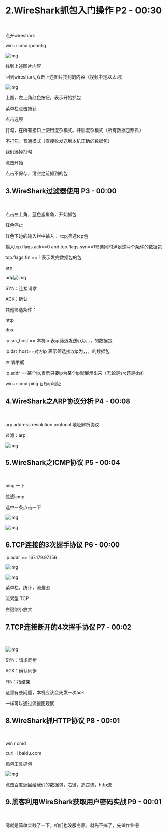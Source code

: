 # 2.WireShark抓包入门操作 P2 - 00:30

﻿

点开wireshark

win+r cmd ipconfig 

![img](assets/Wireshark小白教程/5fd707ca7d5583a6f2a8883090cda5a0b2b19772.png@690w_!web-note.webp)

找到上述图片内容

回到wireshark,双击上述图片找到的内容（视频中是以太网）

![img](assets/Wireshark小白教程/21bcd0b287c9c1579611356a5ea2e88f554dad96.png@388w_!web-note.webp)

上图，左上角红色按钮，表示开始抓包

菜单栏点击捕获

点击选项

打勾，在所有接口上使用混杂模式。开启混杂模式（所有数据包都抓）

不打勾，普通模式（直接收发送到本机正确的数据包）

我们选择打勾

点击开始

点击不保存，清空之前抓到的包

## 3.WireShark过滤器使用 P3 - 00:00

﻿

点击左上角，蓝色鲨鱼角，开始抓包

红色停止

红色下边的输入栏中输入： tcp,筛选tcp包

输入tcp.flags.ack==0 and tcp.flags.syn==1筛选同时满足这两个条件的数据包

tcp.flags.fin == 1 表示发完数据包的包

arp

udp![img](assets/Wireshark小白教程/f072316282067e02d9d500e30d379fd255a2a65b.jpg@690w_!web-note.webp)

SYN：连接请求

ACK：确认







其他筛选条件：

http

dns

ip.src_host == 本机ip 表示筛选发送ip为，，，的数据包

ip.dst_host==对方ip 表示筛选接收ip为，，，的数据包

or 表示或

ip.addr ==某个ip,表示只要ip为某个ip就展示出来（无论是src还是dst)

win+r cmd ping 目标ip地址

## 4.WireShark之ARP协议分析 P4 - 00:08

﻿

arp:address resolution protocol 地址解析协议

过滤：arp 

![img](assets/Wireshark小白教程/3cdea5dc2cf547a154b8d19cd728d6f4efb89db1.png@690w_!web-note.webp)

## 5.WireShark之ICMP协议 P5 - 00:04

﻿

ping 一下

过滤icmp

选中一条点击一下 

![img](assets/Wireshark小白教程/95e429f29c1cfd2cd0a1f82f6aca76b7809f27a7.png@690w_!web-note.webp)

![img](assets/Wireshark小白教程/b80576b784ee78c746667a0f7cc53ab9117397ec.png@690w_!web-note.webp)

## 6.TCP连接的3次握手协议 P6 - 00:00

ip.addr == 167.179.97.156﻿

![img](assets/Wireshark小白教程/ed3f8f93e57353998d48172025f701c6dc3fc372.jpg@690w_!web-note.webp)

![img](assets/Wireshark小白教程/32c0c57bf9693b14879fa3cfd22052aeeff2823b.jpg@1200w_!web-note.webp)

菜单栏，统计，流量图

流累型 TCP

右键缩小放大

## 7.TCP连接断开的4次挥手协议 P7 - 00:02

﻿ 

![img](assets/Wireshark小白教程/559e8567bc7c88aebead2e514bd7e5d37a044716.jpg@1200w_!web-note.webp)

SYN：请求同步

ACK：确认同步

FIN：指结束

这里有些问题，本机应该会先发一次ack

一样可以通过流量图观察

## 8.WireShark抓HTTP协议 P8 - 00:01

﻿

win r cmd

curl -I baidu.com

抓包工具抓包 

![img](assets/Wireshark小白教程/e85b1b21b598bebcb32145917e6fc0d05596867b.jpg@1200w_!web-note.webp)

点击百度返回给我们的数据包，右键，追踪流，http流

## 9.黑客利用WireShark获取用户密码实战 P9 - 00:01

﻿

嗯就是简单实践了一下。咱们也没服务器，就先不搞了，先做作业吧

 